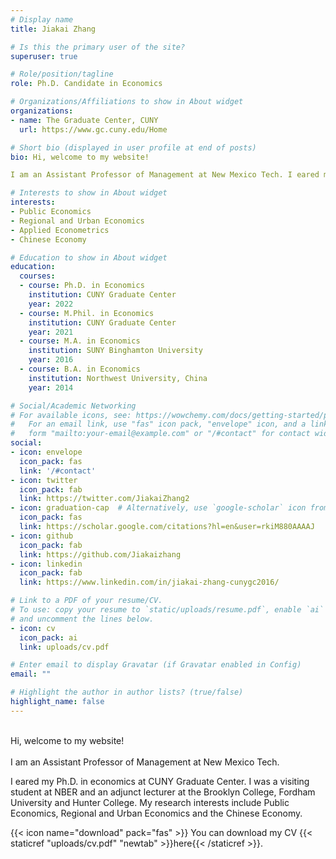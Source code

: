 ```yaml
---
# Display name
title: Jiakai Zhang

# Is this the primary user of the site?
superuser: true

# Role/position/tagline
role: Ph.D. Candidate in Economics

# Organizations/Affiliations to show in About widget
organizations:
- name: The Graduate Center, CUNY
  url: https://www.gc.cuny.edu/Home

# Short bio (displayed in user profile at end of posts)
bio: Hi, welcome to my website!

I am an Assistant Professor of Management at New Mexico Tech. I eared my Ph.D. in economics at CUNY Graduate Center. I was a visiting student at NBER and an adjunct lecturer at the Brooklyn College, Fordham University and Hunter College. My research interests include Public Economics, Regional and Urban Economics and the Chinese Economy.

# Interests to show in About widget
interests:
- Public Economics
- Regional and Urban Economics
- Applied Econometrics
- Chinese Economy

# Education to show in About widget
education:
  courses:
  - course: Ph.D. in Economics
    institution: CUNY Graduate Center
    year: 2022
  - course: M.Phil. in Economics
    institution: CUNY Graduate Center
    year: 2021
  - course: M.A. in Economics
    institution: SUNY Binghamton University
    year: 2016
  - course: B.A. in Economics
    institution: Northwest University, China
    year: 2014

# Social/Academic Networking
# For available icons, see: https://wowchemy.com/docs/getting-started/page-builder/#icons
#   For an email link, use "fas" icon pack, "envelope" icon, and a link in the
#   form "mailto:your-email@example.com" or "/#contact" for contact widget.
social:
- icon: envelope
  icon_pack: fas
  link: '/#contact'
- icon: twitter
  icon_pack: fab
  link: https://twitter.com/JiakaiZhang2
- icon: graduation-cap  # Alternatively, use `google-scholar` icon from `ai` icon pack
  icon_pack: fas
  link: https://scholar.google.com/citations?hl=en&user=rkiM880AAAAJ
- icon: github
  icon_pack: fab
  link: https://github.com/Jiakaizhang
- icon: linkedin
  icon_pack: fab
  link: https://www.linkedin.com/in/jiakai-zhang-cunygc2016/

# Link to a PDF of your resume/CV.
# To use: copy your resume to `static/uploads/resume.pdf`, enable `ai` icons in `params.toml`,
# and uncomment the lines below.
- icon: cv
  icon_pack: ai
  link: uploads/cv.pdf

# Enter email to display Gravatar (if Gravatar enabled in Config)
email: ""

# Highlight the author in author lists? (true/false)
highlight_name: false
---
```

 <br />
Hi, welcome to my website!
<br />
<br />
I am an Assistant Professor of Management at New Mexico Tech.

I eared my Ph.D. in economics at CUNY Graduate Center. I was a visiting student at NBER and an adjunct lecturer at the Brooklyn College, Fordham University and Hunter College. My research interests include Public Economics, Regional and Urban Economics and the Chinese Economy.

{{< icon name="download" pack="fas" >}} You can download my CV {{< staticref "uploads/cv.pdf" "newtab" >}}here{{< /staticref >}}.
